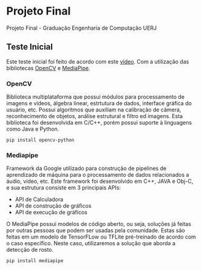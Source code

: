 # Projeto Final
Projeto Final - Graduação Engenharia de Computação UERJ

## Teste Inicial 
Este teste inicial foi feito de acordo com este [vídeo](https://www.youtube.com/watch?v=mCcPmlr7y3U&t=511s). Com a utilização das bibliotecas [OpenCV](https://pypi.org/project/opencv-python/) e [MediaPipe](https://google.github.io/mediapipe/).

### OpenCV
Biblioteca multiplataforma que possui módulos para processamento de imagens e vídeos, álgebra linear, estrtutura de dados, interface gráfica do usuário, etc. Possui algoritmos que auxiliam na calibração de câmera, reconhecimento de objetos, análise estrutural e filtro ed imagens. Esta biblioteca foi desenvolvida em C/C++, porém possui suporte à linguagens como Java e Python.

```
pip install opencv-python
```

### Mediapipe
Framework da Google utilizado para construção de pipelines de aprendizado de máquina para o processamento de dados relacionados a áudio, vídeo, etc. Este framework foi desenvolvido em C++, JAVA e Obj-C, e sua estrutura consiste em 3 principais APIs:

- API de Calculadora
- API de construção de gráficos
- API de execução de gráficos

O MediaPipe possui modelos de código aberto, ou seja, soluções já feitas por outras pessoas que podem ser usadas pela comunidade. Estas são feitas em um modelo de TensorFLow ou TFLite pré-treinado de acordo com o caso específico. Neste caso, utilizaremos a solução que aborda a detecção de rosto.

```
pip install mediapipe
```
